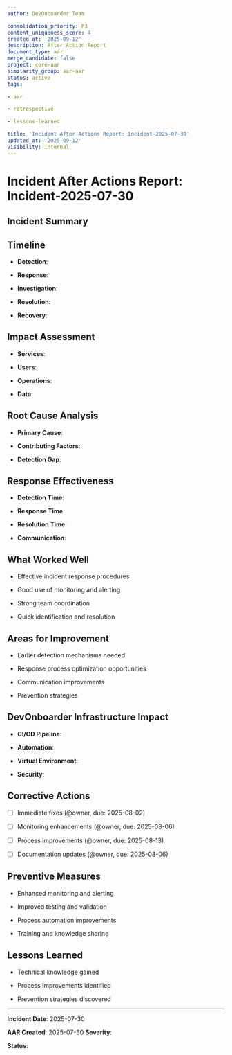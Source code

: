 ```yaml
---
author: DevOnboarder Team

consolidation_priority: P3
content_uniqueness_score: 4
created_at: '2025-09-12'
description: After Action Report
document_type: aar
merge_candidate: false
project: core-aar
similarity_group: aar-aar
status: active
tags:

- aar

- retrospective

- lessons-learned

title: 'Incident After Actions Report: Incident-2025-07-30'
updated_at: '2025-09-12'
visibility: internal
---
```


# Incident After Actions Report: Incident-2025-07-30

## Incident Summary

<!-- Brief description of what happened -->

## Timeline

<!-- Detailed chronological breakdown -->

- **Detection**: <!-- When/how incident was discovered -->

- **Response**: <!-- Initial response actions -->

- **Investigation**: <!-- Root cause analysis process -->

- **Resolution**: <!-- How the incident was resolved -->

- **Recovery**: <!-- Return to normal operations -->

## Impact Assessment

<!-- What was affected -->

- **Services**: <!-- Which services were impacted -->

- **Users**: <!-- User impact and duration -->

- **Operations**: <!-- Development/CI impact -->

- **Data**: <!-- Any data integrity concerns -->

## Root Cause Analysis

<!-- Technical details of what caused the incident -->

- **Primary Cause**: <!-- Main technical reason -->

- **Contributing Factors**: <!-- Other factors that contributed -->

- **Detection Gap**: <!-- Why wasn't this caught earlier -->

## Response Effectiveness

<!-- How well did the response process work -->

- **Detection Time**: <!-- Time to discovery -->

- **Response Time**: <!-- Time to begin response -->

- **Resolution Time**: <!-- Time to full resolution -->

- **Communication**: <!-- How well was it communicated -->

## What Worked Well

<!-- Positive aspects of incident response -->

- Effective incident response procedures

- Good use of monitoring and alerting

- Strong team coordination

- Quick identification and resolution

## Areas for Improvement

<!-- What could have been better -->

- Earlier detection mechanisms needed

- Response process optimization opportunities

- Communication improvements

- Prevention strategies

## DevOnboarder Infrastructure Impact

<!-- How this relates to project infrastructure -->

- **CI/CD Pipeline**: <!-- Any pipeline issues or improvements -->

- **Automation**: <!-- Script or workflow failures/improvements -->

- **Virtual Environment**: <!-- Environment-related issues -->

- **Security**: <!-- Enhanced Potato Policy implications -->

## Corrective Actions

<!-- Specific steps to prevent recurrence -->

- [ ] Immediate fixes (@owner, due: 2025-08-02)

- [ ] Monitoring enhancements (@owner, due: 2025-08-06)

- [ ] Process improvements (@owner, due: 2025-08-13)

- [ ] Documentation updates (@owner, due: 2025-08-06)

## Preventive Measures

<!-- Long-term improvements to prevent similar incidents -->

- Enhanced monitoring and alerting

- Improved testing and validation

- Process automation improvements

- Training and knowledge sharing

## Lessons Learned

<!-- Key insights from the incident -->

- Technical knowledge gained

- Process improvements identified

- Prevention strategies discovered

---
**Incident Date**: 2025-07-30

**AAR Created**: 2025-07-30
**Severity**: <!-- High/Medium/Low -->

**Status**: <!-- Resolved/Monitoring -->
